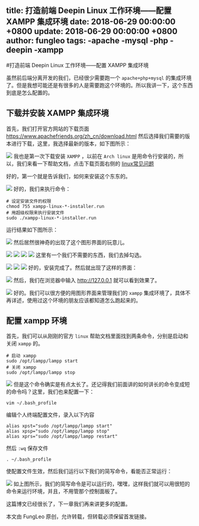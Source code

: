 title: 打造前端 Deepin Linux 工作环境——配置 XAMPP 集成环境
date: 2018-06-29 00:00:00 +0800
update: 2018-06-29 00:00:00 +0800
author: fungleo
tags:
    -apache
    -mysql
    -php
    -deepin
    -xampp
---

#打造前端 Deepin Linux 工作环境——配置 XAMPP 集成环境

虽然前后端分离开发的我们，已经很少需要跑一个 `apache+php+mysql` 的集成环境了。但是我想可能还是有很多的人是需要跑这个环境的。所以我讲一下，这个东西到底是怎么配置的。

## 下载并安装 XAMPP 集成环境

首先，我们打开官方网站的下载页面 https://www.apachefriends.org/zh_cn/download.html 然后选择我们需要的版本进行下载，这里，我选择最新的版本，如下图所示：

![](https://raw.githubusercontent.com/fengcms/articles/master/image/50/d469b87e0cfef3659c3fb5c104adbf.png)
我也是第一次下载安装 `XAMPP` ，以前在 `Arch linux` 是用命令行安装的，所以，我们来看一下帮助文档，点击下载页面右侧的 [linux常见问题](https://www.apachefriends.org/zh_cn/faq_linux.html)

好的，第一个就是告诉我们，如何来安装这个东东的。

![](https://raw.githubusercontent.com/fengcms/articles/master/image/1b/78d617f9bacbd2cc49e1d324b5ad6e.png)
好的，我们来执行命令：

```#
# 设定安装文件的权限
chmod 755 xampp-linux-*-installer.run
# 用超级权限来执行安装文件
sudo ./xampp-linux-*-installer.run
```

运行结果如下图所示：

![](https://raw.githubusercontent.com/fengcms/articles/master/image/b6/10591489299a3f85dd90aa17cd0d89.png)
然后居然很神奇的出现了这个图形界面的玩意儿。

![](https://raw.githubusercontent.com/fengcms/articles/master/image/49/ecdf2d74e83802e484aca4a0bdbc81.png)
![](https://raw.githubusercontent.com/fengcms/articles/master/image/41/25866b80178cf2b24efd50a78d56a7.png)
![](https://raw.githubusercontent.com/fengcms/articles/master/image/d3/48006a31c787344d796310f45cf635.png)
![](https://raw.githubusercontent.com/fengcms/articles/master/image/b8/05aeb1cbfe609bc072c1ba877d9ea9.png)
这里有一个我们不需要的东西，我们去掉勾选。

![](https://raw.githubusercontent.com/fengcms/articles/master/image/d1/bac080c02b3b3ee5104a79ae4bc4f8.png)
![](https://raw.githubusercontent.com/fengcms/articles/master/image/de/3d3c26f8541b7dd677656b1069f52f.png)
![](https://raw.githubusercontent.com/fengcms/articles/master/image/8b/8fb700c93c5f2524b311c159931907.png)
好的，安装完成了。然后就出现了这样的界面：

![](https://raw.githubusercontent.com/fengcms/articles/master/image/7f/a4e6d9835718872076537076355eda.png)
然后，我们在浏览器中输入 http://127.0.0.1 就可以看到效果了。

![](https://raw.githubusercontent.com/fengcms/articles/master/image/a1/29719ea8f1686d8fa2d28a713a0377.png)
好的。我们可以很方便的用图形界面来管理我们的 `xampp` 集成环境了，具体不再详述，使用过这个环境的朋友应该都知道怎么跑起来的。

## 配置 xampp 环境

首先，我们可以从刚刚的官方 `linux` 帮助文档里面找到两条命令，分别是启动和关闭 `xampp` 的。

```#
# 启动 xampp
sudo /opt/lampp/lampp start
# 关闭 xampp
sudo /opt/lampp/lampp stop
```

![](https://raw.githubusercontent.com/fengcms/articles/master/image/01/2928e28ea59ee1fb41b87a03a2654d.png)
但是这个命令确实是有点太长了。还记得我们前面讲的如何讲长的命令变成短的命令吗？这里，我们也来配置一下：

```#
vim ~/.bash_profile
```
编辑个人终端配置文件，录入以下内容
```#
alias xpst="sudo /opt/lampp/lampp start"
alias xpsp="sudo /opt/lampp/lampp stop"
alias xprs="sudo /opt/lampp/lampp restart"
```
然后 `:wq` 保存文件

```#
. ~/.bash_profile
```
使配置文件生效，然后我们运行以下我们的简写命令，看能否正常运行：

![](https://raw.githubusercontent.com/fengcms/articles/master/image/f3/0ece5bab19617e5a8f48c2b27a2734.png)
如上图所示，我们的简写命令是可以运行的，嘿嘿，这样我们就可以用很短的命令来运行环境，并且，不用管那个控制面板了。

这篇博文已经很长了，下一章我们再来讲更多的配置。

本文由 FungLeo 原创，允许转载，但转载必须保留首发链接。